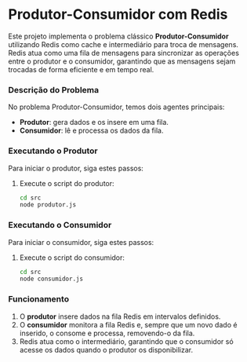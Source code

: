 # Produtor-Consumidor com Redis

Este projeto implementa o problema clássico **Produtor-Consumidor** utilizando Redis como cache e intermediário para troca de mensagens. Redis atua como uma fila de mensagens para sincronizar as operações entre o produtor e o consumidor, garantindo que as mensagens sejam trocadas de forma eficiente e em tempo real.

### Descrição do Problema

No problema Produtor-Consumidor, temos dois agentes principais:

- **Produtor**: gera dados e os insere em uma fila.
- **Consumidor**: lê e processa os dados da fila.

### Executando o Produtor

Para iniciar o produtor, siga estes passos:

1. Execute o script do produtor:
   ```bash
   cd src
   node produtor.js
   ```

### Executando o Consumidor

Para iniciar o consumidor, siga estes passos:

1. Execute o script do consumidor:
   ```bash
   cd src
   node consumidor.js
   ```

### Funcionamento

1. O **produtor** insere dados na fila Redis em intervalos definidos.
2. O **consumidor** monitora a fila Redis e, sempre que um novo dado é inserido, o consome e processa, removendo-o da fila.
3. Redis atua como o intermediário, garantindo que o consumidor só acesse os dados quando o produtor os disponibilizar.
